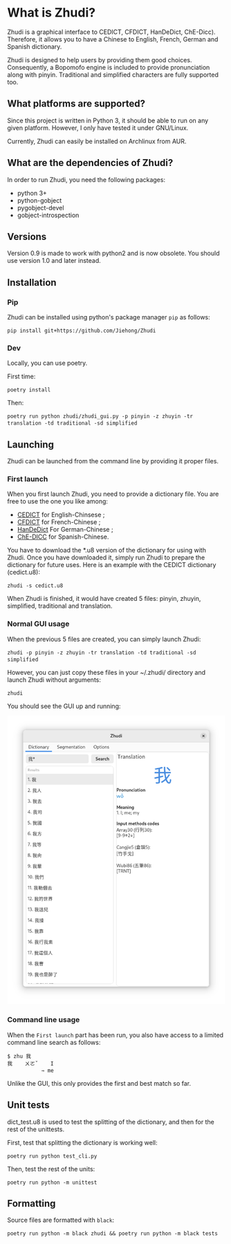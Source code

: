 # What is Zhudi?
Zhudi is a graphical interface to CEDICT, CFDICT, HanDeDict, ChE-Dicc). Therefore, it allows you to have a Chinese to English, French, German and Spanish dictionary.

Zhudi is designed to help users by providing them good choices. Consequently, a Bopomofo engine is included to provide pronunciation along with pinyin. Traditional and simplified characters are fully supported too.

## What platforms are supported?
Since this project is written in Python 3, it should be able to run on any given platform. However, I only have tested it under GNU/Linux.

Currently, Zhudi can easily be installed on Archlinux from AUR.

## What are the dependencies of Zhudi?
In order to run Zhudi, you need the following packages:
* python 3+
* python-gobject
* pygobject-devel
* gobject-introspection

## Versions

Version 0.9 is made to work with python2 and is now obsolete. You should use version 1.0 and later instead.

## Installation

### Pip

Zhudi can be installed using python's package manager `pip` as follows:

    pip install git+https://github.com/Jiehong/Zhudi

### Dev

Locally, you can use poetry.

First time:

    poetry install

Then:

    poetry run python zhudi/zhudi_gui.py -p pinyin -z zhuyin -tr translation -td traditional -sd simplified

## Launching

Zhudi can be launched from the command line by providing it proper files.

### First launch
When you first launch Zhudi, you need to provide a dictionary file. You are free to use the one you like among:
* [CEDICT](http://www.mdbg.net/chindict/chindict.php?page=cedict) for English-Chinsese ;
* [CFDICT](http://www.chine-informations.com/chinois/open/CFDICT/) for French-Chinese ;
* [HanDeDict](http://www.handedict.de/chinesisch_deutsch.php) For German-Chinese ;
* [ChE-DICC](http://cc-chedicc.wikispaces.com/) for Spanish-Chinese.

You have to download the *.u8 version of the dictionary for using with Zhudi. Once you have downloaded it, simply run Zhudi to prepare the dictionary for future uses. Here is an example with the CEDICT dictionary (cedict.u8):

    zhudi -s cedict.u8

When Zhudi is finished, it would have created 5 files: pinyin, zhuyin, simplified, traditional and translation.

### Normal GUI usage
When the previous 5 files are created, you can simply launch Zhudi:

    zhudi -p pinyin -z zhuyin -tr translation -td traditional -sd simplified

However, you can just copy these files in your ~/.zhudi/ directory and launch Zhudi without arguments:

    zhudi

You should see the GUI up and running:

![GUI screenshot](gui_screenshot.png)

### Command line usage
When the `First launch` part has been run, you also have access to a limited command line search as follows:

    $ zhu 我
    我    ㄨㄛˇ    I
               ⇾ me

Unlike the GUI, this only provides the first and best match so far.

## Unit tests
dict_test.u8 is used to test the splitting of the dictionary, and then for the rest of the unittests.

First, test that splitting the dictionary is working well:

    poetry run python test_cli.py

Then, test the rest of the units:

    poetry run python -m unittest

## Formatting

Source files are formatted with `black`:

    poetry run python -m black zhudi && poetry run python -m black tests
